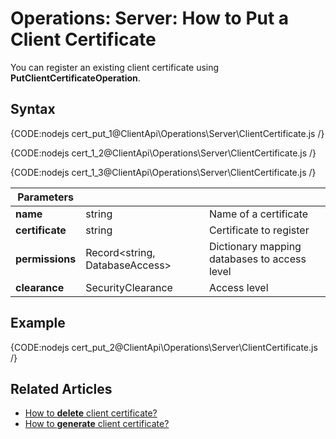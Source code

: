 # Operations: Server: How to Put a Client Certificate

You can register an existing client certificate using **PutClientCertificateOperation**. 

## Syntax

{CODE:nodejs cert_put_1@ClientApi\Operations\Server\ClientCertificate.js /}

{CODE:nodejs cert_1_2@ClientApi\Operations\Server\ClientCertificate.js /}

{CODE:nodejs cert_1_3@ClientApi\Operations\Server\ClientCertificate.js /}


| Parameters | | |
| ------------- | ------------- | ----- |
| **name** | string | Name of a certificate |
| **certificate** | string | Certificate to register |
| **permissions** | Record<string, DatabaseAccess> | Dictionary mapping databases to access level |
| **clearance** | SecurityClearance | Access level |

## Example

{CODE:nodejs cert_put_2@ClientApi\Operations\Server\ClientCertificate.js /}

## Related Articles

- [How to **delete** client certificate?](../../../../client-api/operations/server-wide/certificates/delete-certificate) 
- [How to **generate** client certificate?](../../../../client-api/operations/server-wide/certificates/create-client-certificate) 

